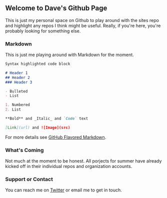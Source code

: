 ## Welcome to Dave's Github Page

This is just my personal space on Github to play around with the sites repo and highlight any repos I think might be useful. Really, if you're here, you're probably looking for something else. 

### Markdown

This is just me playing around with Markdown for the moment. 

```markdown
Syntax highlighted code block

# Header 1
## Header 2
### Header 3

- Bulleted
- List

1. Numbered
2. List

**Bold** and _Italic_ and `Code` text

[Link](url) and ![Image](src)
```

For more details see [GitHub Flavored Markdown](https://guides.github.com/features/mastering-markdown/).

### What's Coming

Not much at the moment to be honest. All porjects for summer have already kicked off in their individual repos and organization accounts. 

### Support or Contact

You can reach me on [Twitter](https://twitter.com/davedavis/) or email me to get in touch. 
